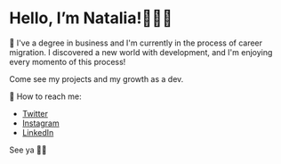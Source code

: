  # Hello, I’m Natalia!👩🏻‍💻 # 


📝 I've a degree in business and I'm currently in the process of career migration. 
I discovered a new world with development, and I'm enjoying every momento of this process!

Come see my projects and my growth as a dev. 

:love_letter: How to reach me:
* [Twitter](https://twitter.com/_nataliarmelo) 
* [Instagram](instagram.com/nataliarmelo_)
* [LinkedIn](https://www.linkedin.com/in/nataliarmelo/)


See ya 👋:wave:
